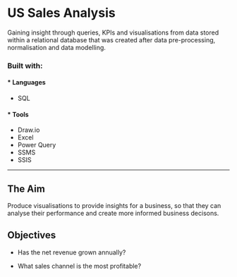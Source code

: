 # US Sales Analysis
Gaining insight through queries, KPIs and visualisations from data stored within a relational database that was created after data pre-processing, normalisation and data modelling.

### Built with:
#### * Languages
  
  - SQL
    
#### * Tools
    
  - Draw.io
  - Excel
  - Power Query
  - SSMS
  - SSIS

___

## The Aim
Produce visualisations to provide insights for a business, so that they can analyse their performance and create more informed business decisons.

## Objectives
- Has the net revenue grown annually?

- What sales channel is the most profitable?

